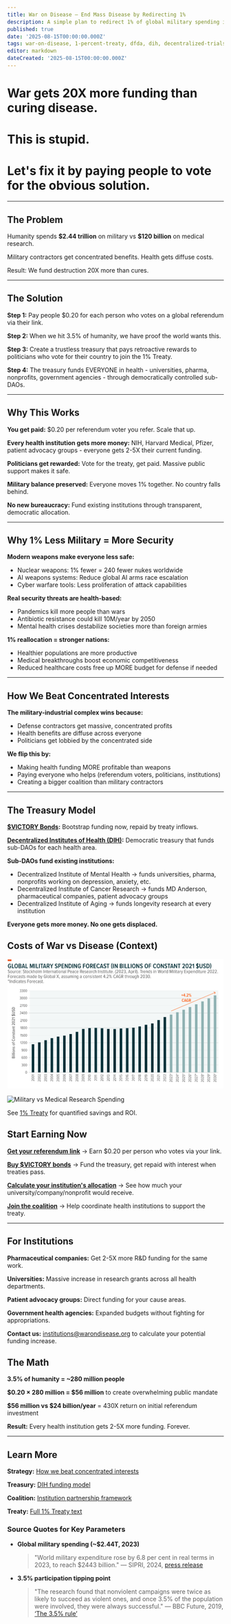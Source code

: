```yaml
---
title: War on Disease — End Mass Disease by Redirecting 1%
description: A simple plan to redirect 1% of global military spending into decentralized clinical trials (dFDA) funded by the Decentralized Institutes of Health (DIH), with referral rewards and \$VICTORY instruments to mobilize the world.
published: true
date: '2025-08-15T00:00:00.000Z'
tags: war-on-disease, 1-percent-treaty, dfda, dih, decentralized-trials, incentives, victory-bonds
editor: markdown
dateCreated: '2025-08-15T00:00:00.000Z'
---
```


# War gets 20X more funding than curing disease.

# This is stupid.

# Let's fix it by paying people to vote for the obvious solution.

---

## The Problem

Humanity spends **\$2.44 trillion** on military vs **\$120 billion** on medical research.

Military contractors get concentrated benefits. Health gets diffuse costs.

Result: We fund destruction 20X more than cures.

---

## The Solution

**Step 1:** Pay people \$0.20 for each person who votes on a global referendum via their link.

**Step 2:** When we hit 3.5% of humanity, we have proof the world wants this.

**Step 3:** Create a trustless treasury that pays retroactive rewards to politicians who vote for their country to join the 1% Treaty.

**Step 4:** The treasury funds EVERYONE in health - universities, pharma, nonprofits, government agencies - through democratically controlled sub-DAOs.

---

## Why This Works

**You get paid:** \$0.20 per referendum voter you refer. Scale that up.

**Every health institution gets more money:** NIH, Harvard Medical, Pfizer, patient advocacy groups - everyone gets 2-5X their current funding.

**Politicians get rewarded:** Vote for the treaty, get paid. Massive public support makes it safe.

**Military balance preserved:** Everyone moves 1% together. No country falls behind.

**No new bureaucracy:** Fund existing institutions through transparent, democratic allocation.

---

## Why 1% Less Military = More Security

**Modern weapons make everyone less safe:**
- Nuclear weapons: 1% fewer = 240 fewer nukes worldwide
- AI weapons systems: Reduce global AI arms race escalation  
- Cyber warfare tools: Less proliferation of attack capabilities

**Real security threats are health-based:**
- Pandemics kill more people than wars
- Antibiotic resistance could kill 10M/year by 2050
- Mental health crises destabilize societies more than foreign armies

**1% reallocation = stronger nations:**
- Healthier populations are more productive
- Medical breakthroughs boost economic competitiveness
- Reduced healthcare costs free up MORE budget for defense if needed

---

## How We Beat Concentrated Interests

**The military-industrial complex wins because:**
- Defense contractors get massive, concentrated profits
- Health benefits are diffuse across everyone
- Politicians get lobbied by the concentrated side

**We flip this by:**
- Making health funding MORE profitable than weapons
- Paying everyone who helps (referendum voters, politicians, institutions)
- Creating a bigger coalition than military contractors

---

## The Treasury Model

**[\$VICTORY Bonds](./1-percent-treaty/victory-bonds-tokenomics.md):** Bootstrap funding now, repaid by treaty inflows.

**[Decentralized Institutes of Health (DIH)](./1-percent-treaty/decentralized-institutes-of-health.md):** Democratic treasury that funds sub-DAOs for each health area.

**Sub-DAOs fund existing institutions:** 
- Decentralized Institute of Mental Health → funds universities, pharma, nonprofits working on depression, anxiety, etc.
- Decentralized Institute of Cancer Research → funds MD Anderson, pharmaceutical companies, patient advocacy groups
- Decentralized Institute of Aging → funds longevity research at every institution

**Everyone gets more money. No one gets displaced.**

## Costs of War vs Disease (Context)

![Global Military Spending](./1-percent-treaty/global-military-spending-chart.png)

![Military vs Medical Research Spending](./1-percent-treaty/war-military-spending-vs-medical-research-bar-chart.svg)

See [1% Treaty](./1-percent-treaty/1-percent-treaty.md) for quantified savings and ROI.

## Start Earning Now

**[Get your referendum link](./referendum/global-referendum-implementation.md)** → Earn \$0.20 per person who votes via your link.

**[Buy \$VICTORY bonds](./1-percent-treaty/victory-bonds-tokenomics.md)** → Fund the treasury, get repaid with interest when treaties pass.

**[Calculate your institution's allocation](./1-percent-treaty/institutional-funding-calculator.md)** → See how much your university/company/nonprofit would receive.

**[Join the coalition](./coalition-building.md)** → Help coordinate health institutions to support the treaty.

---

## For Institutions

**Pharmaceutical companies:** Get 2-5X more R&D funding for the same work.

**Universities:** Massive increase in research grants across all health departments.

**Patient advocacy groups:** Direct funding for your cause areas.

**Government health agencies:** Expanded budgets without fighting for appropriations.

**Contact us:** [institutions@warondisease.org](mailto:institutions@warondisease.org) to calculate your potential funding increase.

## The Math

**3.5% of humanity = ~280 million people**

**\$0.20 × 280 million = \$56 million** to create overwhelming public mandate

**\$56 million vs \$24 billion/year** = 430X return on initial referendum investment

**Result:** Every health institution gets 2-5X more funding. Forever.

---

## Learn More

**Strategy:** [How we beat concentrated interests](./war-on-disease-strategy.md)

**Treasury:** [DIH funding model](./1-percent-treaty/decentralized-institutes-of-health.md)  

**Coalition:** [Institution partnership framework](./coalition-building.md)

**Treaty:** [Full 1% Treaty text](./1-percent-treaty/1-percent-treaty.md)

### Source Quotes for Key Parameters

* **Global military spending (~\$2.44T, 2023)**
  > "World military expenditure rose by 6.8 per cent in real terms in 2023, to reach \$2443 billion."
  > — SIPRI, 2024, [press release](mdc:https:/www.sipri.org/media/press-release/2024/world-military-expenditure-reaches-record-high-2023)

* **3.5% participation tipping point**
  > "The research found that nonviolent campaigns were twice as likely to succeed as violent ones, and once 3.5% of the population were involved, they were always successful."
  > — BBC Future, 2019, [‘The 3.5% rule’](mdc:https:/www.bbc.com/future/article/20190513-it-only-takes-35-of-people-to-change-the-world)


